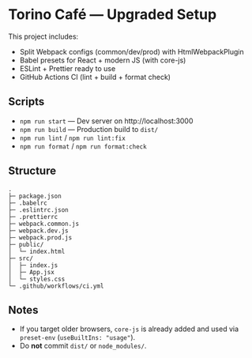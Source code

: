 # Torino Café — Upgraded Setup

This project includes:
- Split Webpack configs (common/dev/prod) with HtmlWebpackPlugin
- Babel presets for React + modern JS (with core-js)
- ESLint + Prettier ready to use
- GitHub Actions CI (lint + build + format check)

## Scripts
- `npm run start` — Dev server on http://localhost:3000
- `npm run build` — Production build to `dist/`
- `npm run lint` / `npm run lint:fix`
- `npm run format` / `npm run format:check`

## Structure
```
.
├─ package.json
├─ .babelrc
├─ .eslintrc.json
├─ .prettierrc
├─ webpack.common.js
├─ webpack.dev.js
├─ webpack.prod.js
├─ public/
│  └─ index.html
├─ src/
│  ├─ index.js
│  ├─ App.jsx
│  └─ styles.css
└─ .github/workflows/ci.yml
```

## Notes
- If you target older browsers, `core-js` is already added and used via `preset-env` (`useBuiltIns: "usage"`).
- Do **not** commit `dist/` or `node_modules/`.
